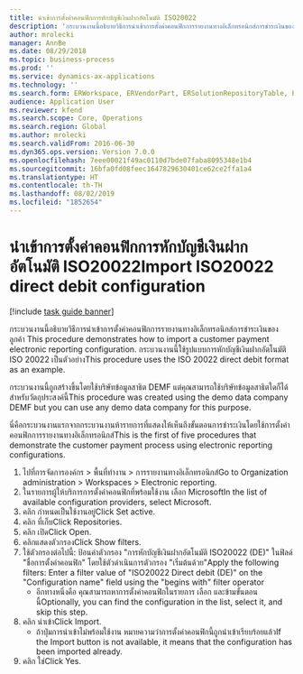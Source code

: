```yaml
---
title: นำเข้าการตั้งค่าคอนฟิกการหักบัญชีเงินฝากอัตโนมัติ ISO20022
description: 'กระบวนงานนี้อธิบายวิธีการนำเข้าการตั้งค่าคอนฟิกการรายงานทางอิเล็กทรอนิกส์การชำระเงินของลูกค้า '
author: mrolecki
manager: AnnBe
ms.date: 08/29/2018
ms.topic: business-process
ms.prod: ''
ms.service: dynamics-ax-applications
ms.technology: ''
ms.search.form: ERWorkspace, ERVendorPart, ERSolutionRepositoryTable, ERSolutionImport
audience: Application User
ms.reviewer: kfend
ms.search.scope: Core, Operations
ms.search.region: Global
ms.author: mrolecki
ms.search.validFrom: 2016-06-30
ms.dyn365.ops.version: Version 7.0.0
ms.openlocfilehash: 7eee00021f49ac0110d7bde07faba8095348e1b4
ms.sourcegitcommit: 16bfa0fd08feec1647829630401ce62ce2ffa1a4
ms.translationtype: HT
ms.contentlocale: th-TH
ms.lasthandoff: 08/02/2019
ms.locfileid: "1852654"
---
```

# <a name="import-iso20022-direct-debit-configuration"></a><span data-ttu-id="e82f6-103">นำเข้าการตั้งค่าคอนฟิกการหักบัญชีเงินฝากอัตโนมัติ ISO20022</span><span class="sxs-lookup"><span data-stu-id="e82f6-103">Import ISO20022 direct debit configuration</span></span>

[!include [task guide banner](../../includes/task-guide-banner.md)]

<span data-ttu-id="e82f6-104">กระบวนงานนี้อธิบายวิธีการนำเข้าการตั้งค่าคอนฟิกการรายงานทางอิเล็กทรอนิกส์การชำระเงินของลูกค้า </span><span class="sxs-lookup"><span data-stu-id="e82f6-104">This procedure demonstrates how to import a customer payment electronic reporting configuration.</span></span> <span data-ttu-id="e82f6-105">กระบวนงานนี้ใช้รูปแบบการหักบัญชีเงินฝากอัตโนมัติ ISO 20022 เป็นตัวอย่าง</span><span class="sxs-lookup"><span data-stu-id="e82f6-105">This procedure uses the ISO 20022 direct debit format as an example.</span></span> 



<span data-ttu-id="e82f6-106">กระบวนงานนี้ถูกสร้างขึ้นโดยใช้บริษัทข้อมูลสาธิต DEMF แต่คุณสามารถใช้บริษัทข้อมูลสาธิตใดก็ได้สำหรับวัตถุประสงค์นี้</span><span class="sxs-lookup"><span data-stu-id="e82f6-106">This procedure was created using the demo data company DEMF but you can use any demo data company for this purpose.</span></span>



<span data-ttu-id="e82f6-107">นี่คือกระบวนงานแรกจากกระบวนงานห้ารายการที่แสดงให้เห็นถึงขั้นตอนการชำระเงินโดยใช้การตั้งค่าคอนฟิกการรายงานทางอิเล็กทรอนิกส์</span><span class="sxs-lookup"><span data-stu-id="e82f6-107">This is the first of five procedures that demonstrate the customer payment process using electronic reporting configurations.</span></span>

1. <span data-ttu-id="e82f6-108">ไปที่การจัดการองค์กร > พื้นที่ทำงาน > การรายงานทางอิเล็กทรอนิกส์</span><span class="sxs-lookup"><span data-stu-id="e82f6-108">Go to Organization administration > Workspaces > Electronic reporting.</span></span>
2. <span data-ttu-id="e82f6-109">ในรายการผู้ให้บริการการตั้งค่าคอนฟิกที่พร้อมใช้งาน เลือก Microsoft</span><span class="sxs-lookup"><span data-stu-id="e82f6-109">In the list of available configuration providers, select Microsoft.</span></span>
3. <span data-ttu-id="e82f6-110">คลิก กำหนดเป็นใช้งานอยู่</span><span class="sxs-lookup"><span data-stu-id="e82f6-110">Click Set active.</span></span>
4. <span data-ttu-id="e82f6-111">คลิก ที่เก็บ</span><span class="sxs-lookup"><span data-stu-id="e82f6-111">Click Repositories.</span></span>
5. <span data-ttu-id="e82f6-112">คลิก เปิด</span><span class="sxs-lookup"><span data-stu-id="e82f6-112">Click Open.</span></span>
6. <span data-ttu-id="e82f6-113">คลิกแสดงตัวกรอง</span><span class="sxs-lookup"><span data-stu-id="e82f6-113">Click Show filters.</span></span>
7. <span data-ttu-id="e82f6-114">ใช้ตัวกรองต่อไปนี้: ป้อนค่าตัวกรอง "การหักบัญชีเงินฝากอัตโนมัติ ISO20022 (DE)" ในฟิลด์ "ชื่อการตั้งค่าคอนฟิก" โดยใช้ตัวดำเนินการตัวกรอง "เริ่มต้นด้วย"</span><span class="sxs-lookup"><span data-stu-id="e82f6-114">Apply the following filters: Enter a filter value of "ISO20022 Direct debit (DE)" on the "Configuration name" field using the "begins with" filter operator</span></span>
    * <span data-ttu-id="e82f6-115">อีกทางหนึ่งคือ คุณสามารถหาการตั้งค่าคอนฟิกในรายการ เลือก และข้ามขั้นตอนนี้</span><span class="sxs-lookup"><span data-stu-id="e82f6-115">Optionally, you can find the configuration in the list, select it, and skip this step.</span></span>  
8. <span data-ttu-id="e82f6-116">คลิก นำเข้า</span><span class="sxs-lookup"><span data-stu-id="e82f6-116">Click Import.</span></span>
    * <span data-ttu-id="e82f6-117">ถ้าปุ่มการนำเข้าไม่พร้อมใช้งาน หมายความว่าการตั้งค่าคอนฟิกนี้ถูกนำเข้าเรียบร้อยแล้ว</span><span class="sxs-lookup"><span data-stu-id="e82f6-117">If the Import button is not available, it means that the configuration has been imported already.</span></span>  
9. <span data-ttu-id="e82f6-118">คลิก ใช่</span><span class="sxs-lookup"><span data-stu-id="e82f6-118">Click Yes.</span></span>


